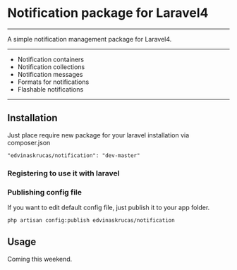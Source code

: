 # Notification package for Laravel4

---

A simple notification management package for Laravel4.

---

* Notification containers
* Notification collections
* Notification messages
* Formats for notifications
* Flashable notifications

---

## Installation

Just place require new package for your laravel installation via composer.json

    "edvinaskrucas/notification": "dev-master"

### Registering to use it with laravel



### Publishing config file

If you want to edit default config file, just publish it to your app folder.

    php artisan config:publish edvinaskrucas/notification

## Usage

Coming this weekend.